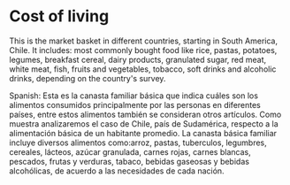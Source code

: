 # Cost of living

This is the market basket in different countries, starting in South America, Chile. It includes: most commonly bought food like rice, pastas, potatoes, legumes, breakfast cereal, dairy products, granulated sugar, red meat, white meat, fish, fruits and vegetables, tobacco, soft drinks and alcoholic drinks, depending on the country's survey. 


Spanish: 
Esta es la canasta familiar básica que indica cuáles son los alimentos consumidos principalmente por las personas en diferentes países, entre estos alimentos  también se consideran otros artículos. Como muestra analizaremos el caso de Chile, país de Sudamérica, respecto a la alimentación básica de un habitante promedio. La canasta básica familiar incluye diversos alimentos como:arroz, pastas, tuberculos, legumbres, cereales, lácteos, azúcar granulada, carnes rojas, carnes blancas, pescados, frutas y verduras, tabaco, bebidas gaseosas y bebidas alcohólicas, de acuerdo a las necesidades de cada nación.
